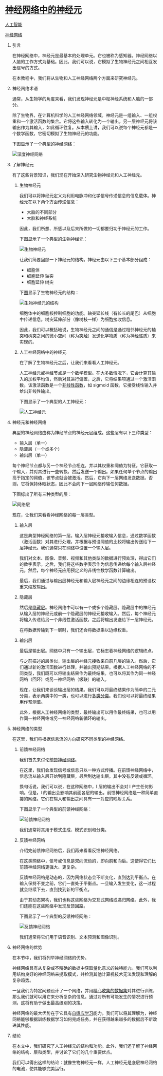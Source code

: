 # [神经网络中的神经元](https://www.baeldung.com/cs/neural-networks-neurons)

[人工智能](https://www.baeldung.com/cs/category/ai)

[神经网络](https://www.baeldung.com/cs/tag/neural-networks)

1. 引言

    在神经网络中，神经元是最基本的处理单元。它也被称为感知器。神经网络以人脑的工作方式为基础。因此，我们可以说，它模拟了生物神经元之间相互发出信号的方式。

    在本教程中，我们将从生物和人工神经网络两个方面来研究神经元。

2. 神经网络术语

    通常，从生物学的角度来看，我们发现神经元是中枢神经系统和人脑的一部分。

    除了生物界，在计算机科学的人工神经网络领域，神经元是一组输入、一组权重和一个激活函数的集合。它将这些输入转化为一个输出。另一层神经元将该输出作为其输入，如此循环往复。从本质上讲，我们可以说每个神经元都是一个数学函数，它密切模拟了生物神经元的功能。

    下图显示了一个典型的神经网络：

    ![深度神经网络](pic/Deep-Network.jpg)

3. 了解神经元

    有了这些背景知识，我们现在开始深入研究生物神经元和人工神经元。

    1. 生物神经元

        我们可以将神经元定义为利用电脉冲和化学信号传递信息的信息载体。神经元在以下两个方面传递信息：

        - 大脑的不同部分
        - 大脑和神经系统

        因此，我们所想、所感以及后来所做的一切都要归功于神经元的工作。

        下[图](https://www.ninds.nih.gov/health-information/patient-caregiver-education/brain-basics-life-and-death-neuron)显示了一个典型的生物神经元：

        ![生物神经元](pic/biological-neuron.jpg)

        让我们简要回顾一下神经元的结构。神经元由以下三个基本部分组成：

        - 细胞体
        - 细胞延伸 轴突
        - 细胞延伸 树突

        下[图](https://www.ninds.nih.gov/health-information/patient-caregiver-education/brain-basics-life-and-death-neuron)显示了生物神经元的结构：

        ![生物神经元的结构](pic/Architecture-of-a-biological-neuron.jpg)

        细胞体中的细胞核控制细胞的功能。轴突延长线（有长长的尾巴）从细胞中传递信息。树突延伸部分（像树枝一样）为细胞接收信息。

        因此，我们可以概括地说，生物神经元之间的通信是通过相邻神经元的轴突和树突之间的微小空间（称为突触）发送化学物质（称为神经递质）来实现的。

    2. 人工神经网络中的神经元

        在了解了生物神经元之后，让我们来看看人工神经元。

        人工神经元或神经节点是一个数学模型。在大多数情况下，它会计算其输入的加权平均值，然后对其进行偏置。之后，它将结果项通过一个激活函数。该激活函数是一个[非线性函数](https://www.baeldung.com/cs/ml-nonlinear-activation-functions)，如 sigmoid 函数，它接受线性输入并给出非线性输出。

        下图显示了一个典型的人工神经元：

        ![人工神经元](pic/neuron.jpg)

4. 神经元和神经网络

    典型的神经网络由称为神经节点的神经元层组成。这些层有以下三种类型：

    - 输入层（单一）
    - 隐藏层（一个或多个）
    - 输出层（单一）

    每个神经节点都与另一个神经节点相连，并以其权重和阈值为特征。它获取一个输入，并对其进行一些转换，然后发送一个输出。如果任何单个节点的输出高于指定的阈值，该节点就会被激活。然后，它向下一层网络发送数据。否则，它将保持休眠状态，因此不会向下一层网络传输任何数据。

    下图标出了所有三种类型的层：

    ![网络层](pic/NN-Layers-1.jpg)

    现在，让我们来看看神经网络的每一层类型。

    1. 输入层

        这是典型神经网络的第一层。输入层神经元接收输入信息，通过数学函数（激活函数）对其进行处理，并根据与预设阈值的比较将输出传送给下一层神经元。我们通常只在网络中设置一个输入层。

        我们对文本、图像、音频、视频和其他类型的数据进行预处理，得出它们的数字表示。之后，我们将这些数字表示作为信息传递给每个输入层神经元。然后，每个神经元应用预定义的非线性数学函数计算输出。

        最后，我们通过与输出层神经元和输入层神经元之间的边缘相连的预设权重来缩放输出。

    2. 隐藏层

        然后是[隐藏层](/ai/ml/deep-learning/hidden-layers-neural-network-zh.md)。神经网络中可以有一个或多个隐藏层。隐藏层中的神经元从输入层的神经元或前一个隐藏层的神经元接收输入。然后，每个神经元将输入传递给另一个非线性激活函数，之后将输出发送给下一层神经元。

        在将数据传输到下一层时，我们还会将数据乘以边缘权重。

    3. 输出层

        最后是输出层。网络中只有一个输出层，它标志着神经网络的逻辑终点。

        与之前描述的层类似，输出层的神经元接收来自前几层的输入。然后，它们通过新的激活函数进行处理，并输出预期结果。根据人工神经网络的不同类型，我们既可以将输出结果作为最终结果，也可以将其作为同一神经网络（回环）或另一神经网络（级联）的输入。

        现在，让我们来谈谈输出层的结果。我们可以将最终结果作为简单的二元分类，表示两类中的一类，也可以进行[多类分类](https://www.baeldung.com/cs/svm-multiclass-classification)。我们也可以将最终结果用作预测值。

        此外，根据人工神经网络的类型，最终输出可以用作最终结果，也可以用作同一神经网络或另一神经网络新循环的输出。

5. 神经网络的类型

    在这里，我们将根据信息流的方向研究不同类型的神经网络。

    1. 前馈神经网络

        我们首先来讨论[前馈神经网络](https://www.baeldung.com/cs/neural-networks-backprop-vs-feedforward)。

        在这里，我们会发现信号或信息只以一种方式传播。在前馈神经网络中，信息流从输入层开始到隐藏层，最后到达输出层。其中没有反馈或循环。

        换句话说，我们可以说，在这种网络中，l 层的输出不会对 l 产生任何影响。但是，l 的输出会影响其前面各层的输出。前馈神经网络是一种简单直接的网络。它们在输入和输出之间具有一一对应的映射关系。

        下图显示了一个典型的前馈神经网络：

        ![前馈神经网络](pic/Feedforward-NN.jpg)

        我们通常将其用于模式生成、模式识别和分类。

    2. 反馈神经网络

        介绍完前馈神经网络后，我们再来看看反馈神经网络。

        在这类网络中，信号或信息是双向流动的，即向前和向后。这使得它们比前馈神经网络更强大、更复杂。

        反馈神经网络是动态的，因为网络状态会不断变化，直到达到平衡点。在输入保持不变之前，它们一直处于平衡点。一旦输入发生变化，这一过程就会继续下去，直到找到新的平衡点。

        由于其动态架构，我们也称这些网络为交互式网络或递归网络。此外，我们还能在这些网络中发现反馈回路。

        下图显示了一个典型的反馈神经网络：

        ![反馈神经网络](pic/Feedback-NN.jpg)

        我们通常将它们用于语音识别、文本预测和图像识别。

6. 神经网络的优势

    在本节中，我们将列举神经网络的优势。

    神经网络具有从复杂或不精确的数据中获取量化意义的独特能力。我们可以利用结构良好的神经网络来提取模式，并检测其他计算机技术无法发现和理解的复杂趋势。

    一旦我们为特定问题设计了一个网络，并用[精心收集的数据集](https://www.baeldung.com/cs/ml-labeled-vs-unlabeled-data)对其进行训练，那么我们就可以用它来分析复杂的信息。通过对所有可能发生的情况进行预测，这将有助于做出最高级别的决策。

    神经网络的最大优势在于它具有[自适应学习](https://www.baeldung.com/cs/ensemble-learning)能力。我们可以将其理解为，神经网络能够根据训练数据学习如何完成任务，并在获得越来越多的数据后不断改进其性能。

7. 结论

    在本文中，我们研究了人工神经元的结构和功能。此外，我们还了解了神经网络的结构、层和类型，并讨论了它们的几个重要优点。

    我们可以得出这样的结论：就像生物神经元一样，人工神经元是底层神经网络的电池，使其能够完美运行。
